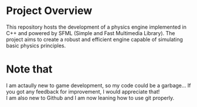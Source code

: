 # Project Overview

This repository hosts the development of a physics engine implemented in C++ and powered by SFML (Simple and Fast Multimedia Library). The project aims to create a robust and efficient engine capable of simulating basic physics principles.

# Note that

I am actaully new to game development, so my code could be a garbage... If you got any feedback for improvement, I would appreciate that!   
I am also new to Github and I am now leaning how to use git properly.
